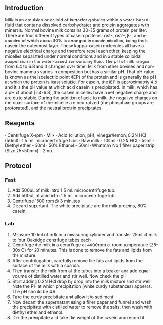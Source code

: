 ## Introduction
Milk is an emulsion or colloid of butterfat globules within a water-based fluid that contains dissolved carbohydrates and protein 
aggregates with minerals. Normal bovine milk contains 30–35 grams of protein per liter. There are four different types of casein 
proteins: αs1-, αs2-, β-, and κ-caseins of which about 80% is arranged in casein micelles, being the k-casein the outermost layer. 
These kappa-casein molecules all have a negative electrical charge and therefore repel each other, keeping the micelles separated 
under normal conditions and in a stable colloidal suspension in the water-based surrounding fluid.
The pH of milk ranges from 6.4 to 6.8 and it changes over time. Milk from other bovines and non-bovine mammals varies in 
composition but has a similar pH. That pH value is known as the isoelectric point (IEP) of the protein and is generally the pH at 
which the protein is least soluble. For casein, the IEP is approximately 4.6 and it is the pH value at which acid casein is 
precipitated. In milk, which has a pH of about [6.4-6.8], the casein micelles have a net negative charge and are quite stable. 
During the addition of acid to milk, the negative charges on the outer surface of the micelle are neutralized (the phosphate groups 
are protonated), and the neutral protein precipitates.  

## Reagents
· Centrifuge X-rpm
· Milk
· Acid (dilution, pH), vinegar/lemon; 0.2N HCl (50ml)
· 1.5 mL microcentrifuge tubs
· Raw milk - 100ml
· 0.2N HCl - 50ml
· Diethyl ether - 50ml
· 50% Ethanol - 50ml
· Whatman No 1 filter paper strip (Size 25×50mm) - 2 no.

## Protocol
### Fast
1. Add 500uL of milk intro 1.5 mL microcentrifuge tub.
2. Add 500uL of acid intro 1.5 mL microcentrifuge tub.
3. Centrifuge 1500 rpm @ 3 minutes
4. Discard supertant. The white precipitate are the milk proteins, 80% casein.

### Lab

1. Measure 100ml of milk in a measuring cylinder and transfer 25ml of milk to four Oakridge centrifuge tubes each.
2. Centrifuge the milk in a centrifuge at 4000rpm at room temperature (25- 30o C) for 20 minutes. This is done to remove the fats 
and lipids from the mixture.
3. After centrifugation, carefully remove the fats and lipids from the surface of the milk with a spatula.
4. Then transfer the milk from all the tubes into a beaker and add equal volume of distilled water and stir well. Now check the pH.
5. Start adding 0.2N HCl drop by drop into the milk mixture and stir well.
Note the PH at which precipitation (white curdy substances) appears. The pH should be 4.6.
6. Take the curdy precipitate and allow it to sediment.
7. Now decant the supernatant using a filter paper and funnel and wash the precipitate with distilled water to remove the salts, 
then wash with diethyl ether and ethanol.
8. Dry the precipitate and take the weight of the casein and record it.


